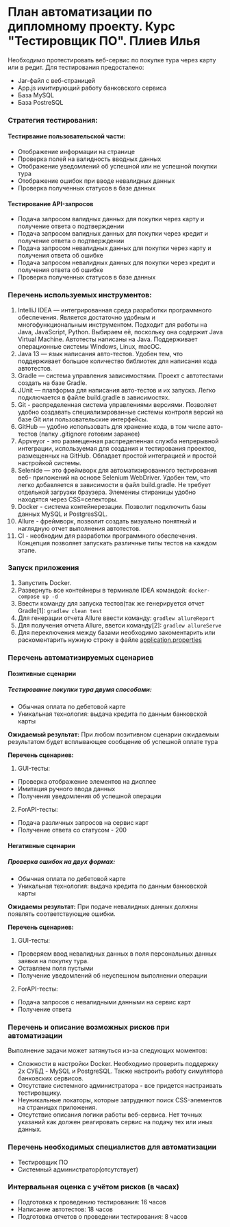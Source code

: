 # План автоматизации по дипломному проекту. Курс "Тестировщик ПО". Плиев Илья

Необходимо протестировать веб-сервис по покупке тура через карту или в редит. Для тестирования предосталено:
* Jar-файл c веб-страницей
* App.js имитирующий работу банковского сервиса
* База MySQL
* База PostreSQL

### Стратегия тестирования:
#### Тестирвание пользовательской части:
* Отображение информации на странице
* Проверка полей на валидность вводных данных
* Отображение уведомлений об успешной или не успешной покупки тура
* Отображение ошибок при вводе невалидных данных
* Проверка полученных статусов в базе данных

#### Тестирование API-запросов
* Подача запросом валидных данных для покупки через карту и получение ответа о подтверждении
* Подача запросом валидных данных для покупки через кредит и получение ответа о подтверждении
* Подача запросом невалидных данных для покупки через карту и получения ответа об ошибке
* Подача запросом невалидных данных для покупки через кредит и получения ответа об ошибке
* Проверка полученных статусов в базе данных

### Перечень используемых инструментов:
 1. IntelliJ IDEA — интегрированная среда разработки программного обеспечения. Является достаточно удобным
  и многофункциональным инструментом. Подходит для работы на Java, JavaScript, Python. 
  Выбираем её, поскольку она содержит Java Virtual Machine. Автотесты 
  написаны на Java. Поддерживает операционные системы Windows, 
  Linux, macOC.
  1. Java 13 — язык написания авто-тестов. Удобен тем, что поддерживает большое количество 
  библиотек для написания кода автотестов.
  1. Gradle — система управления зависимостями. Проект с автотестами 
  создать на базе Gradle. 
  1. JUnit — платформа для написания авто-тестов и их запуска. Легко подключается 
  в файле build.gradle в зависимостях.
  1. Git - распределенная система управлениями версиями. Позволяет удобно создавать 
  специализированные системы контроля версий на базе Git или пользовательские интерфейсы.
  1. GitHub — удобно использовать для хранение кода, в том числе авто-тестов 
  (папку .gitignore готовим заранее) 
  1. Appveyor - это размещенная распределенная служба непрерывной интеграции,
  используемая для создания и тестирования проектов, размещенных на GitHub. Обладает простой интеграцией и
  простой настройкой системы. 
  1. Selenide — это фреймворк для автоматизированного тестирования веб-
  приложений на основе Selenium WebDriver. Удобен тем, что легко добавляется в зависимости
  в файл build.gradle. Не требует отдельной загрузки браузера. Элемениы стираницы удобно находятся
  через CSS=селекторы.  
  1. Docker - система контейнерезации. Позволит подключить базы данных MySQL и PostgresSQL.
  1. Allure - фреймворк, позволит создать визуально понятный и наглядную отчет выполнения автотестов.
  1. CI - необходим для разработки программного обеспечения. Концепция позволяет запускать различные типы 
  тестов на каждом этапе.

### Запуск приложения

1. Запустить Docker.
1. Развернуть все контейнеры в терминале IDEA командой:
        ````
        docker-compose up -d
        ````
1. Ввести команду для запуска тестов(так же генерируется отчет Gradle[1]:
        ````
        gradlew clean test
        ````
1. Для генерации отчета Allure ввести команду:
        ````
        gradlew allureReport
        ````
1. Для получения отчета Allure, вветси команду[2]:
        ````
        gradlew allureServe
        ````
1. Для переключения между базами необходимо закоментарить или раскоментарить
нужную строку в файле [application.properties](https://github.com/Straiff20/Diplom/blob/master/application.properties)
### Перечень автоматизируемых сценариев

#### Позитивные сценарии

##### Тестирование покупки тура двумя способами:
* Обычная оплата по дебетовой карте
* Уникальная технология: выдача кредита по данным банковской карты

**Ожидаемый результат:**
 При любом позитивном сценарии ожидаемым результатом будет всплывающее сообщение об
 успешной оплате тура
 
 **Перечень сценариев:**
 1. GUI-тесты:
 * Проверка отображение элементов на дисплее
 * Имитация ручного ввода данных 
 * Получения уведомления об успешной операции

 2. ForAPI-тесты:
 * Подача различных запросов на сервис карт 
 * Получение ответа со статусом - 200
 
 #### Негативные сценарии
 
 ##### Проверка ошибок на двух формах:
 * Обычная оплата по дебетовой карте
 * Уникальная технология: выдача кредита по данным банковской карты
 
 **Ожидаемы результат:**
 При подаче невалидных данных должны появлять соответствующие ошибки.
 
 **Перечень сценариев:**
 1. GUI-тесты:
* Проверяем ввод невалидных данных в поля персональных данных заявки 
 на покупку тура.
 * Оставляем поля пустыми
 * Получение уведомлений об неуспешном выполнении операции
 
 2. ForAPI-тесты:
 * Подача запросов с невалидными данными на сервис карт
 * Получение ответа 

### Перечень и описание возможных рисков при автоматизации

Выполнение задачи может затянуться из-за следующих моментов:

* Сложности в настройки Docker. 
Необходимо проверить поддержку 2х СУБД - MySQL и PostgreSQL. 
Также настроить работу симулятора банковских сервисов.
* Отсутствие системного администратора - все придется настраивать тестировщику. 
* Неуникальные локаторы, которые затрудняют поиск CSS-элементов 
на страницах приложения.
* Отсутствие описания логики работы веб-сервиса. Нет точных указаний как должен реагировать
сервис на подачу тех или иных данных.

### Перечень необходимых специалистов для автоматизации

* Тестировщик ПО 
* Системный администратор(отсутствует)

### Интервальная оценка с учётом рисков (в часах)

* Подготовка к проведению тестирования: 16 часов
* Написание автотестов: 18 часов
* Подготовка отчетов о проведении тестирования: 8 часов